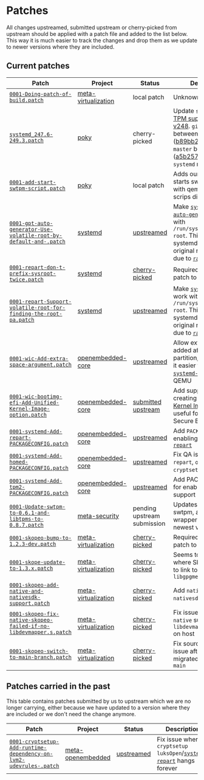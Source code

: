 # Patches
All changes upstreamed, submitted upstream or cherry-picked from upstream should be applied with a patch file and added to the list below. This way it is much easier to track the changes and drop them as we update to newer versions where they are included.

## Current patches
| Patch  | Project | Status | Description |
| - | - | - | - |
| [`0001-Doing-patch-of-build.patch`](../meta-k8s-setup/recipes-containers/runc/files/0001-Doing-patch-of-build.patch) | [meta-virtualization](https://git.yoctoproject.org/cgit/cgit.cgi/meta-virtualization/) | local patch | Unknown |
| [`systemd_247.6-249.3.patch`](../patches/poky/systemd/systemd_247.6-249.3.patch) | [poky](https://git.yoctoproject.org/cgit/cgit.cgi/poky) | cherry-picked | Update `systemd` for [TPM support added in v248](http://0pointer.net/blog/unlocking-luks2-volumes-with-tpm2-fido2-pkcs11-security-hardware-on-systemd-248.html). `git diff` between the `hardknott` ([b89bb2651d](https://git.yoctoproject.org/cgit/cgit.cgi/poky/commit/?id=b89bb2651d7c01084c84c40c3095ef93b36807fb)) and `master` branch ([a5b257006b](https://git.yoctoproject.org/cgit/cgit.cgi/poky/commit/?id=a5b257006b2c480d86e09909cdafb3c8ba05b863)) for the `systemd` recipe |
| [`0001-add-start-swtpm-script.patch`](../patches/poky/misc/0001-add-start-swtpm-script.patck) | [poky](https://git.yoctoproject.org/cgit/cgit.cgi/poky) | local patch | Adds our script, which starts swtpm to use with qemu, to the poky scrips dir.  |
| [`0001-gpt-auto-generator-Use-volatile-root-by-default-and-.patch`](../meta-k8s-setup/recipes-core/systemd/systemd/0001-gpt-auto-generator-Use-volatile-root-by-default-and-.patch) | [systemd](https://github.com/systemd/systemd) | [upstreamed](https://github.com/systemd/systemd/commit/b00651cf433012dea0c32db99af7cd0c542ea066) | Make [`systemd-gpt-auto-generator`](https://www.freedesktop.org/software/systemd/man/systemd-gpt-auto-generator.html) work with `/run/systemd/volatile-root`. This is needed as systemd can't find the original root partition due to [`ramrootfs`](../meta-k8s-setup/recipes-core/initrdscripts/initramfs-framework/ramrootfs) |
| [`0001-repart-don-t-prefix-sysroot-twice.patch`](../meta-k8s-setup/recipes-core/systemd/systemd/0001-repart-don-t-prefix-sysroot-twice.patch) | [systemd](https://github.com/systemd/systemd) | [cherry-picked](https://github.com/systemd/systemd/commit/6bbae9f8b33081b3647b7314497067e78363adc1) | Required for the next patch to apply cleanly |
| [`0001-repart-Support-volatile-root-for-finding-the-root-pa.patch`](../meta-k8s-setup/recipes-core/systemd/systemd/0001-repart-Support-volatile-root-for-finding-the-root-pa.patch) | [systemd](https://github.com/systemd/systemd) | [upstreamed](https://github.com/systemd/systemd/commit/54632d2ea405e9df9ca9c3c469c7d0feb3a85323) | Make [`systemd-repart`](https://www.freedesktop.org/software/systemd/man/systemd-repart.html) work with `/run/systemd/volatile-root`. This is needed as systemd can't find the original root partition due to [`ramrootfs`](../meta-k8s-setup/recipes-core/initrdscripts/initramfs-framework/ramrootfs) |
| [`0001-wic-Add-extra-space-argument.patch`](../patches/poky/misc/0001-wic-Add-extra-space-argument.patch) | [openembedded-core](https://git.openembedded.org/openembedded-core/) | [upstreamed](https://git.openembedded.org/openembedded-core/commit/?id=f81b188bcf5aa18746fd622eb7b5c0dcb0b5c93d) | Allow extra space to be added after the last partition, which makes it easier to test [`systemd-repart`](https://www.freedesktop.org/software/systemd/man/systemd-repart.html) in QEMU |
| [`0001-wic-bootimg-efi-Add-Unified-Kernel-Image-option.patch`](../patches/poky/misc/0001-wic-bootimg-efi-Add-Unified-Kernel-Image-option.patch) | [openembedded-core](https://git.openembedded.org/openembedded-core/) | [submitted upstream](https://lists.openembedded.org/g/openembedded-core/topic/patch_v2_wic_bootimg_efi/85570082) | Add support to WIC for creating a [Unified Kernel Image](https://systemd.io/BOOT_LOADER_SPECIFICATION/#type-2-efi-unified-kernel-images), which is useful for implementing Secure Boot |
| [`0001-systemd-Add-repart-PACKAGECONFIG.patch`](../patches/poky/systemd/0001-systemd-Add-repart-PACKAGECONFIG.patch) | [openembedded-core](https://git.openembedded.org/openembedded-core/) | [upstreamed](https://git.openembedded.org/openembedded-core/commit/?id=a9fb51b75d4536d13734d91222bb0bc612555ae2) | Add `PACKAGECONFIG` for enabling [`systemd-repart`](https://www.freedesktop.org/software/systemd/man/systemd-repart.html) |
| [`0001-systemd-Add-homed-PACKAGECONFIG.patch`](../patches/poky/systemd/0001-systemd-Add-homed-PACKAGECONFIG.patch) | [openembedded-core](https://git.openembedded.org/openembedded-core/) | [upstreamed](https://git.openembedded.org/openembedded-core/commit/?id=fff339b5bd7789db5d0c024fc84490ac17fa4fe9) | Fix QA issue when `repart`, `openssl` and `cryptsetup` are enabled |
| [`0001-systemd-Add-tpm2-PACKAGECONFIG.patch`](../patches/poky/systemd/0001-systemd-Add-tpm2-PACKAGECONFIG.patch) | [openembedded-core](https://git.openembedded.org/openembedded-core/) | [upstreamed](https://git.openembedded.org/openembedded-core/commit/?id=7b7dfbfaedde775add3be7a3cb44b115d8ec5036) | Add PACKAGECONFIG for enabling tpm2 support |
| [`0001-Update-swtpm-to-0.6.1-and-libtpms-to-0.8.7.patch`](../patches/meta-security/swtpm/0001-Update-swtpm-to-0.6.1-and-libtpms-to-0.8.7.patch) | [meta-security](https://git.yoctoproject.org/cgit/cgit.cgi/meta-security/) | pending upstream submission | Updates the libtpms, swtpm, and the wrapper scripts to the newest version |
| [`0001-skopeo-bump-to-1.2.3-dev.patch`](../patches/meta-virtualization/misc/0001-skopeo-bump-to-1.2.3-dev.patch) | [meta-virtualization](https://git.yoctoproject.org/cgit/cgit.cgi/meta-virtualization/) | [cherry-picked](https://git.yoctoproject.org/cgit/cgit.cgi/meta-virtualization/commit/?id=ce6815f6ce4756323736e6d2ec470dc94b7d9486) | Required for the next patch to apply cleanly |
| [`0001-skope-update-to-1.3.x.patch`](../patches/meta-virtualization/misc/0001-skope-update-to-1.3.x.patch) | [meta-virtualization](https://git.yoctoproject.org/cgit/cgit.cgi/meta-virtualization/) | [cherry-picked](https://git.yoctoproject.org/cgit/cgit.cgi/meta-virtualization/commit/?id=b22003973b19f1ee03337b9a47839563c9d3d19e) | Seems to fix a issue where Skopeo is trying to link to the host's `libgpgme.so` |
| [`0001-skopeo-add-native-and-nativesdk-support.patch`](../patches/meta-virtualization/misc/0001-skopeo-add-native-and-nativesdk-support.patch) | [meta-virtualization](https://git.yoctoproject.org/cgit/cgit.cgi/meta-virtualization/) | [cherry-picked](https://git.yoctoproject.org/cgit/cgit.cgi/meta-virtualization/commit/?id=bbf7ddbe0269cf3cb6d8dcae4495d7983d256016) | Add `native` and `nativesdk` support |
| [`0001-skopeo-fix-native-skopeo-failed-if-no-libdevmapper.s.patch`](../patches/meta-virtualization/misc/0001-skopeo-fix-native-skopeo-failed-if-no-libdevmapper.s.patch) | [meta-virtualization](https://git.yoctoproject.org/cgit/cgit.cgi/meta-virtualization/) | [cherry-picked](https://git.yoctoproject.org/cgit/cgit.cgi/meta-virtualization/commit/?id=c1bd680e12e56f2eea235d22548e0cf85185ab53) | Fix issue with the `native` support if no `libdevmapper.so.1.02` on host |
| [`0001-skopeo-switch-to-main-branch.patch`](../patches/meta-virtualization/misc/0001-skopeo-switch-to-main-branch.patch) | [meta-virtualization](https://git.yoctoproject.org/cgit/cgit.cgi/meta-virtualization/) | [cherry-picked](https://git.yoctoproject.org/cgit/cgit.cgi/meta-virtualization/commit/?id=ae44f7f5040a26abdc56c25b43b6a8bf13ae7535) | Fix source retrieval issue after Skopeo has migrated from `master` to `main` |

## Patches carried in the past
This table contains patches submitted by us to upstream which we are no longer carrying, either because we have updated to a version where they are included or we don't need the change anymore.

| Patch  | Project | Status | Description |
| - | - | - | - |
| [`0001-cryptsetup-Add-runtime-dependency-on-lvm2-udevrules-.patch`](../patches/meta-openembedded/misc/0001-cryptsetup-Add-runtime-dependency-on-lvm2-udevrules-.patch) |  [meta-openembedded](https://git.openembedded.org/meta-openembedded) | [upstreamed](https://git.openembedded.org/meta-openembedded/commit/?id=9b02aa12203adc6219a6e0f8b114058e2487b59f) | Fix issue where `cryptsetup luksOpen`/[`systemd-repart`](https://www.freedesktop.org/software/systemd/man/systemd-repart.html) hangs forever |
